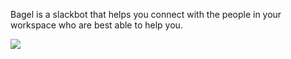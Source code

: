 Bagel is a slackbot that helps you connect with the people in your workspace who are best able to help you.

![](images/promo.jpg)
